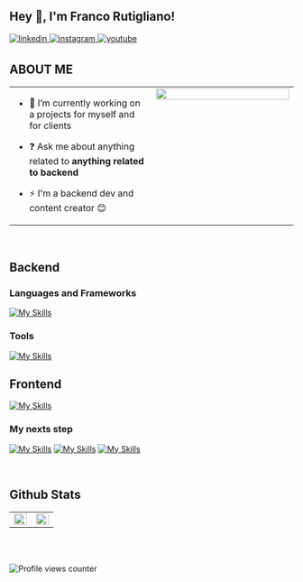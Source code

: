 ## Hey 👋, I'm Franco Rutigliano!  
  

<a href="https://www.linkedin.com/in/francorutigliano/" target="_blank">
<img src=https://img.shields.io/badge/linkedin-%231E77B5.svg?&style=for-the-badge&logo=linkedin&logoColor=white alt=linkedin style="margin-bottom: 5px;" />
</a>
<a href="https://www.instagram.com/francorutiglianook/" target="_blank">
<img src=https://img.shields.io/badge/instagram-%23000000.svg?&style=for-the-badge&logo=instagram&logoColor=white alt=instagram style="margin-bottom: 5px;" />
</a>
<a href="(https://youtube.com/@rutiDev?si=tKQuEUmkLPYIExqX)" target="_blank">
<img src=https://img.shields.io/badge/youtube-%23EE4831.svg?&style=for-the-badge&logo=youtube&logoColor=white alt=youtube style="margin-bottom: 5px;" />
</a>  

<br/>  


## ABOUT ME  
<table><tr><td valign="top" width="50%">

- 🔭 I’m currently working on a projects for myself and for clients  
  

- ❓ Ask me about anything related to **anything related to backend**
  

- ⚡ I'm a backend dev and content creator 😊  


</td><td valign="top" width="50%">

<div align="center">
<img src="https://e.rpp-noticias.io/xlarge/2019/11/08/233423_861737.jpg" align="center" style="width: 100%" />
</div>  


</td></tr></table>  

<br/>  


## Backend  

### Languages and Frameworks
[![My Skills](https://skillicons.dev/icons?i=go,nodejs,nestjs,rust,ts,js)](https://skillicons.dev)

### Tools
[![My Skills](https://skillicons.dev/icons?i=docker,git,graphql,mongodb,mysql,postgres,postman,redis,sequelize,aws,bash)](https://skillicons.dev)

## Frontend
[![My Skills](https://skillicons.dev/icons?i=html,css,js,ts)](https://skillicons.dev)



### My nexts step
[![My Skills](https://skillicons.dev/icons?i=htmx)](https://skillicons.dev)
[![My Skills](https://skillicons.dev/icons?i=react)](https://skillicons.dev)
[![My Skills](https://skillicons.dev/icons?i=tailwind)](https://skillicons.dev)

<br>  


## Github Stats  
<table><tr><td valign="top" width="50%">

<img src="https://github-readme-stats.vercel.app/api?username=FrancoRutigliano&show_icons=true&count_private=true&hide_border=true" align="left" style="width: 100%" />

</td><td valign="top" width="50%">

<img src="https://github-readme-stats.vercel.app/api/top-langs/?username=FrancoRutigliano&hide_border=true&layout=compact" align="left" style="width: 100%" />

</td></tr></table>  

<br/>  

  

<br/>  

![Profile views counter](https://komarev.com/ghpvc/?username=FrancoRutigliano&&style=flat-square)  
  

<br/>  

  
